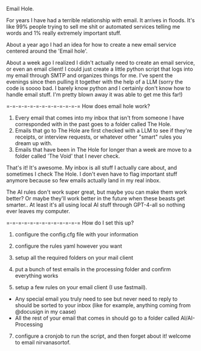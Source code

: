 Email Hole.

For years I have had a terrible relationship with email. It arrives in floods. It's like 99% people trying to sell me shit or automated services telling me words and 1% really extremely important stuff.

About a year ago I had an idea for how to create a new email service centered around the 'Email hole'.

About a week ago I realized I didn't actually need to create an email service, or even an email client! I could just create a little python script that logs into my email through SMTP and organizes things for me. I've spent the evenings since then pulling it together with the help of a LLM (sorry the code is soooo bad. I barely know python and I certainly don't know how to handle email stuff. I'm pretty blown away it was able to get me this far!)

=-=-=-=-=-=-=-=-=-=-=-=-=
How does email hole work?

1. Every email that comes into my inbox that isn't from someone I have corresponded with in the past goes to a folder called The Hole.
2. Emails that go to The Hole are first checked with a LLM to see if they're receipts, or interview requests, or whatever other "smart" rules you dream up with.
3. Emails that have been in The Hole for longer than a week are move to a folder called 'The Void' that I never check.

That's it! It's awesome. My inbox is all stuff I actually care about, and sometimes I check The Hole. I don't even have to flag important stuff anymore because so few emails actually land in my real inbox.

The AI rules don't work super great, but maybe you can make them work better? Or maybe they'll work better in the future when these beasts get smarter.. At least it's all using local AI stuff through GPT-4-all so nothing ever leaves my computer.

=-=-=-=-=-=-=-=-=-=-=-=-=
How do I set this up?

1. configure the config.cfg file with your information

2. configure the rules yaml however you want

3. setup all the required folders on your mail client

4. put a bunch of test emails in the processing folder and confirm everything works

6. setup a few rules on your email client (I use fastmail).
- Any special email you truly need to see but never need to reply to should be sorted to your inbox (like for example, anything coming from @docusign in my caase)
- All the rest of your email that comes in should go to a folder called AI/AI-Processing

7. configure a cronjob to run the script, and then forget about it! welcome to email nirvanasortof.